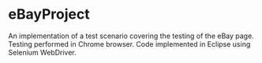 # eBayProject
An implementation of a test scenario covering the testing of the eBay page. Testing performed in Chrome browser. Code implemented in Eclipse using Selenium WebDriver.

